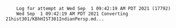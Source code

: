         Log for attempt at Wed Sep  1 09:42:19 AM PDT 2021 (17792)
        Wed Sep  1 09:42:19 AM PDT 2021 Converting 21hist301/KBhHIST301IndianPersp.md...
